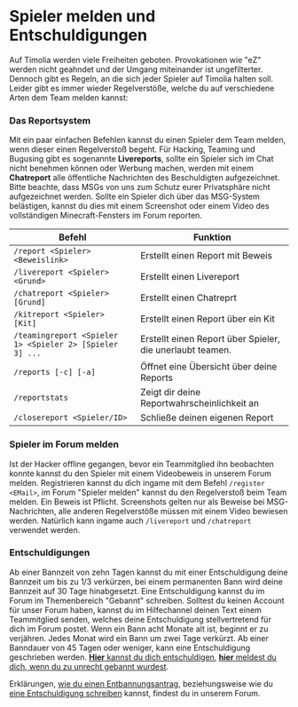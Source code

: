 # Spieler melden und Entschuldigungen
Auf Timolia werden viele Freiheiten geboten. Provokationen wie "eZ" werden nicht geahndet und der Umgang miteinander ist ungefilterter.
Dennoch gibt es Regeln, an die sich jeder Spieler auf Timolia halten soll. Leider gibt es immer wieder Regelverstöße, welche du auf verschiedene
Arten dem Team melden kannst:

### Das Reportsystem
Mit ein paar einfachen Befehlen kannst du einen Spieler dem Team melden, wenn dieser einen Regelverstoß begeht. Für Hacking, Teaming und
Bugusing gibt es sogenannte <strong>Livereports</strong>, sollte ein Spieler sich im Chat nicht benehmen können oder Werbung machen, werden mit einem
<strong>Chatreport</strong> alle öffentliche Nachrichten des Beschuldigten aufgezeichnet. Bitte beachte, dass MSGs von uns zum Schutz eurer Privatsphäre
nicht aufgezeichnet werden. Sollte ein Spieler dich über das MSG-System belästigen, kannst du dies mit einem Screenshot oder einem Video des vollständigen
Minecraft-Fensters im Forum reporten.

| Befehl | Funktion |
| ------ | -------- |
| `/report <Spieler> <Beweislink>` | Erstellt einen Report mit Beweis |
| `/livereport <Spieler> <Grund>` | Erstellt einen Livereport |
| `/chatreport <Spieler> [Grund]` | Erstellt einen Chatreprt |
| `/kitreport <Spieler> [Kit]` | Erstellt einen Report über ein Kit |
| `/teamingreport <Spieler 1> <Spieler 2> [Spieler 3] ...` | Erstellt einen Report über Spieler, die unerlaubt teamen. |
| `/reports [-c] [-a]` | Öffnet eine Übersicht über deine Reports |
| `/reportstats` | Zeigt dir deine Reportwahrscheinlichkeit an |
| `/closereport <Spieler/ID>` | Schließe deinen eigenen Report |

### Spieler im Forum melden
Ist der Hacker offline gegangen, bevor ein Teammitglied ihn beobachten konnte kannst du den Spieler mit einem Videobeweis in unserem Forum melden.
Registrieren kannst du dich ingame mit dem Befehl `/register <EMail>`, im Forum "Spieler melden" kannst du den Regelverstoß beim Team melden. Ein Beweis ist Pflicht. Screenshots gelten 
nur als Beweise bei MSG-Nachrichten, alle anderen Regelverstöße müssen mit einem Video bewiesen werden. Natürlich kann ingame auch `/livereport` und `/chatreport` verwendet werden. 

### Entschuldigungen
Ab einer Bannzeit von zehn Tagen kannst du mit einer Entschuldigung deine Bannzeit um bis zu 1/3 verkürzen, bei einem permanenten Bann wird deine 
Bannzeit auf 30 Tage hinabgesetzt. Eine Entschuldigung kannst du im Forum im Themenbereich "Gebannt" schreiben. Solltest du keinen Account für unser
Forum haben, kannst du im Hilfechannel deinen Text einem Teammitglied senden, welches deine Entschuldigung stellvertretend für dich im Forum postet.
Wenn ein Bann acht Monate alt ist, beginnt er zu verjähren. Jedes Monat wird ein Bann um zwei Tage verkürzt. Ab einer Banndauer von 45 Tagen oder weniger, kann eine
Entschuldigung geschrieben werden. <a href="https://forum.timolia.de/forums/entschuldigungen.49/create-thread" target="_blank"><b>Hier</b> kannst du dich entschuldigen</a>, 
<a href="https://forum.timolia.de/forums/zu-unrecht-gebannt.122/" target="_blank"><b>hier</b> meldest du dich, wenn du zu unrecht gebannt wurdest</a>.

Erklärungen, [wie du einen Entbannungsantrag](https://forum.timolia.de/threads/zu-unrecht-gebannt.5124/), beziehungsweise wie du
[eine Entschuldigung schreiben](https://forum.timolia.de/threads/eine-entschuldigung-schreiben.4/) kannst, findest du in unserem Forum.